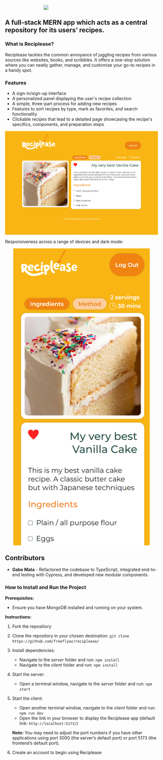 <img src="./readme-assets/reciplease-logo.svg" width="250" style="display: block; margin: 0 auto;">

## A full-stack MERN app which acts as a central repository for its users’ recipes.

### What is Reciplease?

Reciplease tackles the common annoyance of juggling recipes from various sources like websites, books, and scribbles. It offers a one-stop solution where you can neatly gather, manage, and customize your go-to recipes in a handy spot.

### Features

- A sign-in/sign-up interface
- A personalized panel displaying the user's recipe collection
- A simple, three-part process for adding new recipes
- Features to sort recipes by type, mark as favorites, and search functionality
- Clickable recipes that lead to a detailed page showcasing the recipe's specifics, components, and preparation steps



<img src="./readme-assets/Reciplease.png" width="750" style="display: block; margin: 0 auto;">

Responsiveness across a range of devices and dark mode:

<img src="./readme-assets/Reciplease2.png" width="450" style="display: block; margin: 0 auto;">

## Contributors

- **Gabe Mata** - Refactored the codebase to TypeScript, integrated end-to-end testing with Cypress, and developed new modular components.


### **How to Install and Run the Project**

**Prerequisites:**

- Ensure you have MongoDB installed and running on your system.

**Instructions:**

1. Fork the repositiory

2. Clone the repository in your chosen destination:
   `git clone https://github.com/freeflyaz/reciplease/`

3. Install dependencies:
   - Navigate to the *server* folder and run:
     `npm install`
   - Navigate to the *client* folder and run:
     `npm install`
4. Start the server:
   - Open a terminal window, navigate to the *server* folder and run:
     `npm start`
5. Start the client:

   - Open another terminal window, navigate to the *client* folder and run:
     `npm run dev`
   - Open the link in your browser to display the Reciplease app (default link: `http://localhost:5173/`)

   **Note:** You may need to adjust the port numbers if you have other applications using port 3000 (the server’s default port) or port 5173 (the frontend’s default port).

6. Create an account to begin using Reciplease
